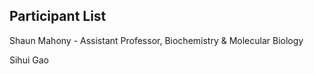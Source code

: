 ## Participant List

Shaun Mahony - Assistant Professor, Biochemistry & Molecular Biology

Sihui Gao
